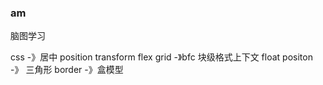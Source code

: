 ### am

脑图学习 

css -》居中 position transform flex grid -》bfc 块级格式上下文 float positon -》 三角形 border -》盒模型



